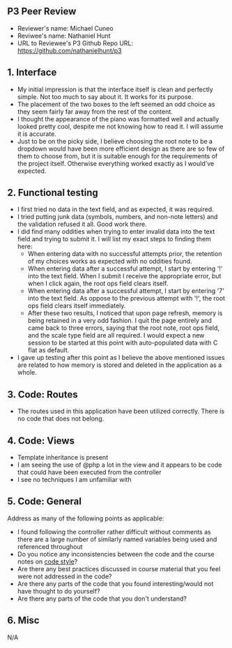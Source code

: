 ## P3 Peer Review

+ Reviewer's name: Michael Cuneo
+ Reviwee's name: Nathaniel Hunt
+ URL to Reviewee's P3 Github Repo URL: https://github.com/nathanielhunt/p3

## 1. Interface

+ My initial impression is that the interface itself is clean and perfectly simple. Not too much to say about it. It works for its purpose.
+ The placement of the two boxes to the left seemed an odd choice as they seem fairly far away from the rest of the content.
+ I thought the appearance of the piano was formatted well and actually looked pretty cool, despite me not knowing how to read it. I
will assume it is accurate.
+ Just to be on the picky side, I believe choosing the root note to be a dropdown would have been more efficient design as 
there are so few of them to choose from, but it is suitable enough for the requirements of the project itself. Otherwise everything
worked exactly as I would've expected.


## 2. Functional testing

+ I first tried no data in the text field, and as expected, it was required.
+ I tried putting junk data (symbols, numbers, and non-note letters) and the validation refused it all. Good work there.
+ I did find many oddities when trying to enter invalid data into the text field and trying to submit it. I will list my exact steps to
finding them here:
    + When entering data with no successful attempts prior, the retention of my choices works as expected with no oddities found.
    + When entering data after a successful attempt, I start by entering '!' into the text field. When I submit I receive the       appropriate error, but
when I click again, the root ops field clears itself.
    + When entering data after a successful attempt, I start by entering '7' into the text field. As oppose to the previous attempt
with '!', the root ops field clears itself immediately.
    + After these two results, I noticed that upon page refresh, memory is being retained in a very odd fashion. I quit the page entirely and came back to three errors, saying that the root note, root ops field, and the scale type field are all required. I would expect a new session to be started at this point with auto-populated data with C flat as default.
+ I gave up testing after this point as I believe the above mentioned issues are related to how memory is stored and deleted in the 
application as a whole.


## 3. Code: Routes
+ The routes used in this application have been utilized correctly. There is no code that does not belong.

## 4. Code: Views
+ Template inheritance is present
+ I am seeing the use of @php a lot in the view and it appears to be code that could have been executed from the controller
+ I see no techniques I am unfamiliar with

## 5. Code: General
Address as many of the following points as applicable:

+ I found following the controller rather difficult without comments as there are a large number of similarly named variables
being used and referenced throughout
+ Do you notice any inconsistencies between the code and the course notes on [code style](https://github.com/susanBuck/dwa15-fall2018/blob/master/misc/code-style.md)?
+ Are there any best practices discussed in course material that you feel were not addressed in the code?
+ Are there any parts of the code that you found interesting/would not have thought to do yourself?
+ Are there any parts of the code that you don't understand?

## 6. Misc
N/A
